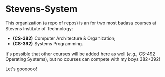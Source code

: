 # Stevens-System

This organization (a repo of repos) is an for two most badass courses at Stevens Institute of Technology:
- **(CS-382)** Computer Architecture & Organization;
- **(CS-392)** Systems Programming.

It's possible that other courses will be added here as well (_e.g.,_ CS-492 Operating Systems), but no courses can compete with my boys 382+392!

Let's goooooo!
